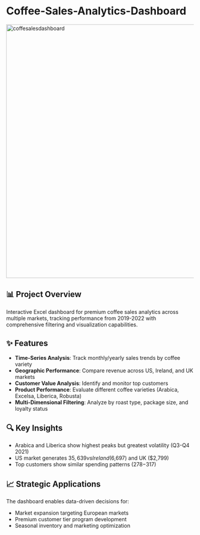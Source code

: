 # Coffee-Sales-Analytics-Dashboard

<img width="679" alt="coffesalesdashboard" src="https://github.com/user-attachments/assets/f3ee5735-9bf2-4519-9128-f7b427e9286a" />

## 📊 Project Overview
Interactive Excel dashboard for premium coffee sales analytics across multiple markets, tracking performance from 2019-2022 with comprehensive filtering and visualization capabilities.

## ✨ Features
- **Time-Series Analysis**: Track monthly/yearly sales trends by coffee variety
- **Geographic Performance**: Compare revenue across US, Ireland, and UK markets
- **Customer Value Analysis**: Identify and monitor top customers
- **Product Performance**: Evaluate different coffee varieties (Arabica, Excelsa, Liberica, Robusta)
- **Multi-Dimensional Filtering**: Analyze by roast type, package size, and loyalty status

## 🔍 Key Insights
- Arabica and Liberica show highest peaks but greatest volatility (Q3-Q4 2021)
- US market generates $35,639 vs Ireland ($6,697) and UK ($2,799)
- Top customers show similar spending patterns ($278-$317)

## 📈 Strategic Applications
The dashboard enables data-driven decisions for:
- Market expansion targeting European markets
- Premium customer tier program development
- Seasonal inventory and marketing optimization
